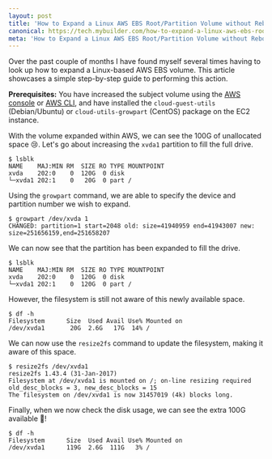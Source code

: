 ```yaml
---
layout: post
title: 'How to Expand a Linux AWS EBS Root/Partition Volume without Rebooting'
canonical: https://tech.mybuilder.com/how-to-expand-a-linux-aws-ebs-root-partition-volume-without-rebooting/
meta: 'How to Expand a Linux AWS EBS Root/Partition Volume without Rebooting'
---
```


Over the past couple of months I have found myself several times having to look up how to expand a Linux-based AWS EBS volume.
This article showcases a simple step-by-step guide to performing this action.

<!--more-->

**Prerequisites:** You have increased the subject volume using the [AWS console](https://docs.aws.amazon.com/AWSEC2/latest/UserGuide/console-modify.html) or [AWS CLI](https://docs.aws.amazon.com/AWSEC2/latest/UserGuide/cli-modify.html), and have installed the `cloud-guest-utils` (Debian/Ubuntu) or `cloud-utils-growpart` (CentOS) package on the EC2 instance.

With the volume expanded within AWS, we can see the 100G of unallocated space 😢.
Let's go about increasing the `xvda1` partition to fill the full drive.

```
$ lsblk
NAME    MAJ:MIN RM  SIZE RO TYPE MOUNTPOINT
xvda    202:0    0  120G  0 disk
└─xvda1 202:1    0   20G  0 part /
```

Using the `growpart` command, we are able to specify the device and partition number we wish to expand.

```
$ growpart /dev/xvda 1
CHANGED: partition=1 start=2048 old: size=41940959 end=41943007 new: size=251656159,end=251658207
```

We can now see that the partition has been expanded to fill the drive.

```
$ lsblk
NAME    MAJ:MIN RM  SIZE RO TYPE MOUNTPOINT
xvda    202:0    0  120G  0 disk
└─xvda1 202:1    0  120G  0 part /
```

However, the filesystem is still not aware of this newly available space.

```
$ df -h
Filesystem      Size  Used Avail Use% Mounted on
/dev/xvda1       20G  2.6G   17G  14% /
```

We can now use the `resize2fs` command to update the filesystem, making it aware of this space.

```
$ resize2fs /dev/xvda1
resize2fs 1.43.4 (31-Jan-2017)
Filesystem at /dev/xvda1 is mounted on /; on-line resizing required
old_desc_blocks = 3, new_desc_blocks = 15
The filesystem on /dev/xvda1 is now 31457019 (4k) blocks long.
```

Finally, when we now check the disk usage, we can see the extra 100G available 🎉!

```
$ df -h
Filesystem      Size  Used Avail Use% Mounted on
/dev/xvda1      119G  2.6G  111G   3% /
```
